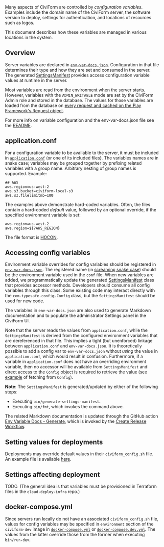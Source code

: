 Many aspects of CiviForm are controlled by *configuration variables*. Examples include the domain name of the CiviForm server, the software version to deploy, settings for authentication, and locations of resources such as logos.

This document describes how these variables are managed in various locations in the system.

## Overview

Server variables are declared in [`env-var-docs.json`](https://github.com/civiform/civiform/blob/main/server/conf/env-var-docs.json). Configuration in that file determines their type and how they are set and consumed in the server. The generated [SettingsManifest](https://github.com/civiform/civiform/blob/main/server/app/services/settings/SettingsManifest.java) provides access configuration variable values at runtime in the server.

Most variables are read from the environment when the server starts. However, variables with the `ADMIN_WRITABLE` mode are set by the CiviForm Admin role and stored in the database. The values for those variables are loaded from the database on [every request and cached on the Play Framework's Request object](https://github.com/civiform/civiform/blob/check-that-filters-inject-services-using-providers/server/app/filters/SettingsFilter.java#L48).

For more info on variable configuration and the env-var-docs.json file see the [README](https://github.com/civiform/civiform/blob/check-that-filters-inject-services-using-providers/env-var-docs/parser-package/README.md).

## application.conf

For a configuration variable to be available to the server, it must be included in [`application.conf`](https://github.com/civiform/civiform/blob/main/server/conf/application.conf) (or one of its included files). The variables names are in snake case; variables may be grouped together by prefixing related variables with a group name. Arbitrary nesting of group names is supported. Example:

```
## AWS
aws.region=us-west-2
aws.s3.bucket=civiform-local-s3
aws.s3.filelimitmb=100
```

The examples above demonstrate hard-coded variables. Often, the files contain a hard-coded *default* value, followed by an optional override, if the specified environment variable is set:

```
aws.region=us-west-2
aws.region=${?AWS_REGION}
```

The file format is [HOCON](https://www.playframework.com/documentation/2.8.x/ConfigFile).

## Accessing config variables

Environment variable overrides for config variables should be registered in [`env-var-docs.json`](https://github.com/civiform/civiform/blob/main/server/conf/env-var-docs.json). The registered name (in [screaming snake case](https://en.wiktionary.org/wiki/screaming_snake_case)) should be the environment variable used in the `conf` file. When new variables are added, we programmatically update the generated [SettingsManifest](https://github.com/civiform/civiform/blob/main/server/app/services/settings/SettingsManifest.java) class that provides accessor methods. Developers should consume all config variables through this class. Some existing code may interact directly with the `com.typesafe.config.Config` class, but the `SettingsManifest` should be used for new code.

The variables in `env-var-docs.json` are also used to generate Markdown documentation and to populate the administrator Settings panel in the CiviForm UI.

Note that the server reads the values from `application.conf`, while the `SettingsManifest` is derived from the configured environment variables that are dereferenced in that file. This implies a tight (but unenforced) linkage between `application.conf` and `env-var-docs.json`. It is theoretically possible to add a config var to `env-var-docs.json` without *using* the value in `application.conf`, which would result in confusion. Furthermore, if a variable in `application.conf` does not have an overriding environment variable, then no accessor will be available from `SettingsManifest` and direct access to the `Config` object is required to retrieve the value (see [example](https://github.com/civiform/civiform/blob/b4d2a0c3e2b5f3d1244611afdf5ed81bd670a609/server/app/modules/EsriModule.java#L33) of fetching from `Config`).

**Note:** The `SettingsManifest` is generated/updated by either of the following steps:
* Executing `bin/generate-settings-manifest`.
* Executing `bin/fmt`, which invokes the command above.

The related Markdown documentation is updated through the GitHub action [Env Variable Docs - Generate](https://github.com/civiform/civiform/actions/workflows/generate_env_var_docs_markdown_for_release.yaml), which is invoked by the [Create Release Workflow](https://github.com/civiform/civiform/actions/workflows/release.yaml).

## Setting values for deployments

Deployments may override default values in their `civiform_config.sh` file. An example file is available [here](https://github.com/civiform/civiform-deploy/blob/main/civiform_config.example.sh).

## Settings affecting deployment

TODO. (The general idea is that variables must be provisioned in Terraform files in the `cloud-deploy-infra` repo.)

## docker-compose.yml

Since servers run locally do not have an associated `civiform_config.sh` file, values for config variables may be specified in `environment` section of the `civiform-dev` image in [`docker-compose.yml`](https://github.com/civiform/civiform/blob/fa7166b05ba146bccf41b107b457d277df283530/docker-compose.yml#L63) or [`docker-compose.dev.yml`](https://github.com/civiform/civiform/blob/main/docker-compose.dev.yml). The values from the latter override those from the former when executing `bin/run-dev`.
